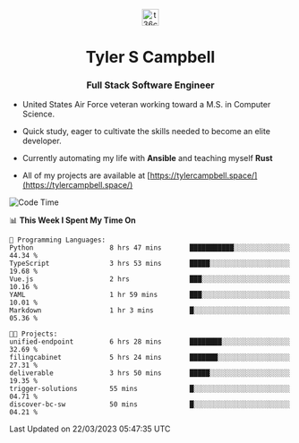 <p align="center">
<a href="https://www.linkedin.com/in/t36campbell" target="blank"><img align="center" src="https://ik.imagekit.io/t36campbell/Portfolio/linkedin.png.original_m8bbGgPh6.png" alt="t36campbell" height="30" width="30" /></a>
</p>
<h1 align="center">Tyler S Campbell</h1>
<h3 align="center">Full Stack Software Engineer</h3>

* United States Air Force veteran working toward a M.S. in Computer Science.

* Quick study, eager to cultivate the skills needed to become an elite developer.

* Currently automating my life with **Ansible** and teaching myself **Rust**

* All of my projects are available at [https://tylercampbell.space/](https://tylercampbell.space/)

<!--START_SECTION:waka-->
![Code Time](http://img.shields.io/badge/Code%20Time-2%2C296%20hrs%2014%20mins-blue)

📊 **This Week I Spent My Time On** 

```text
💬 Programming Languages: 
Python                   8 hrs 47 mins       ███████████░░░░░░░░░░░░░░   44.34 % 
TypeScript               3 hrs 53 mins       █████░░░░░░░░░░░░░░░░░░░░   19.68 % 
Vue.js                   2 hrs               ███░░░░░░░░░░░░░░░░░░░░░░   10.16 % 
YAML                     1 hr 59 mins        ███░░░░░░░░░░░░░░░░░░░░░░   10.01 % 
Markdown                 1 hr 3 mins         █░░░░░░░░░░░░░░░░░░░░░░░░   05.36 % 

🐱‍💻 Projects: 
unified-endpoint         6 hrs 28 mins       ████████░░░░░░░░░░░░░░░░░   32.69 % 
filingcabinet            5 hrs 24 mins       ███████░░░░░░░░░░░░░░░░░░   27.31 % 
deliverable              3 hrs 50 mins       █████░░░░░░░░░░░░░░░░░░░░   19.35 % 
trigger-solutions        55 mins             █░░░░░░░░░░░░░░░░░░░░░░░░   04.71 % 
discover-bc-sw           50 mins             █░░░░░░░░░░░░░░░░░░░░░░░░   04.21 % 
```


 Last Updated on 22/03/2023 05:47:35 UTC
<!--END_SECTION:waka-->
